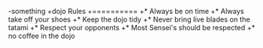 -something
+dojo Rules
+==========
+* Always be on time
+* Always take off your shoes
+* Keep the dojo tidy
+* Never bring live blades on the tatami
+* Respect your opponents
+* Most Sensei's should be respected
+* no coffee in the dojo
